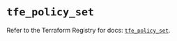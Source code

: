 # `tfe_policy_set`

Refer to the Terraform Registry for docs: [`tfe_policy_set`](https://registry.terraform.io/providers/hashicorp/tfe/0.69.0/docs/resources/policy_set).
